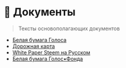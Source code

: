 # 📘 Документы

> Тексты основополагающих документов

* [Белая бумага Голоса](1-introduction/golos_whitepaper.md)
* [Дорожная карта](5-development/roadmap.md)
* [White Paper Steem на Русском](1-introduction/steem_whitepaper.md)
* [Белая бумага Голос•Фонда](1-introduction/belaya-bumaga-golosfonda.md)



